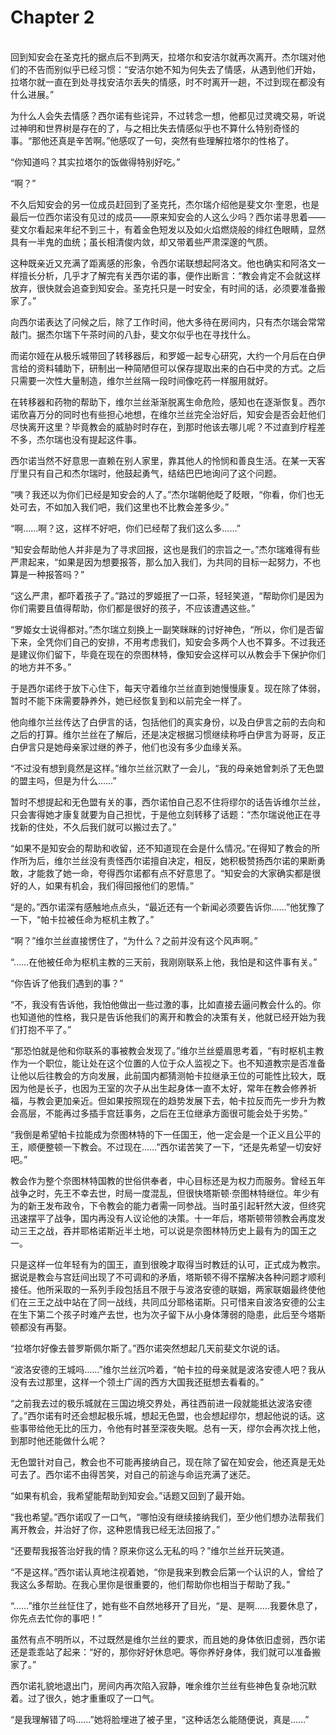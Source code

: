 # Chapter 2

<br>
回到知安会在圣克托的据点后不到两天，拉塔尔和安洁尔就再次离开。杰尔瑞对他们的不告而别似乎已经习惯：“安洁尔她不知为何失去了情感，从遇到他们开始，拉塔尔就一直在到处寻找安洁尔丢失的情感，时不时离开一趟，不过到现在都没有什么进展。”

为什么人会失去情感？西尔诺有些诧异，不过转念一想，他都见过灵魂交易，听说过神明和世界树是存在的了，与之相比失去情感似乎也不算什么特别奇怪的事。“那他还真是辛苦啊。”他感叹了一句，突然有些理解拉塔尔的性格了。

“你知道吗？其实拉塔尔的饭做得特别好吃。”

“啊？”

不久后知安会的另一位成员赶回到了圣克托，杰尔瑞介绍他是斐文尔·奎恩，也是最后一位西尔诺没有见过的成员——原来知安会的人这么少吗？西尔诺寻思着——斐文尔看起来年纪不到三十，有着金色短发以及如火焰燃烧般的绯红色眼睛，显然具有一半鬼的血统；虽长相清俊内敛，却又带着些严肃深邃的气质。

这种既亲近又充满了距离感的形象，令西尔诺联想起阿洛文。他也确实和阿洛文一样擅长分析，几乎才了解完有关西尔诺的事，便作出断言：“教会肯定不会就这样放弃，很快就会追查到知安会。圣克托只是一时安全，有时间的话，必须要准备搬家了。”

向西尔诺表达了问候之后，除了工作时间，他大多待在房间内，只有杰尔瑞会常常敲门。据杰尔瑞下午茶时间的八卦，斐文尔似乎也在寻找什么。

而诺尔娅在从极乐城带回了转移器后，和罗姬一起专心研究，大约一个月后在白伊言给的资料辅助下，研制出一种简陋但可以保存提取出来的白石中灵的方式。之后只需要一次性大量制造，维尔兰丝隔一段时间像吃药一样服用就好。

在转移器和药物的帮助下，维尔兰丝渐渐脱离生命危险，感知也在逐渐恢复。西尔诺欣喜万分的同时也有些担心地想，在维尔兰丝完全治好后，知安会是否会赶他们尽快离开这里？毕竟教会的威胁时时存在，到那时他该去哪儿呢？不过直到疗程差不多，杰尔瑞也没有提起这件事。

西尔诺当然不好意思一直赖在别人家里，靠其他人的怜悯和善良生活。在某一天客厅里只有自己和杰尔瑞时，他鼓起勇气，结结巴巴地询问了这个问题。

“咦？我还以为你们已经是知安会的人了。”杰尔瑞朝他眨了眨眼，“你看，你们也无处可去，不如加入我们吧，我们这里也不比教会差多少。”

“啊……啊？这，这样不好吧，你们已经帮了我们这么多……”

“知安会帮助他人并非是为了寻求回报，这也是我们的宗旨之一。”杰尔瑞难得有些严肃起来，“如果是因为想要报答，那么加入我们，为共同的目标一起努力，不也算是一种报答吗？”

“这么严肃，都吓着孩子了。”路过的罗姬抿了一口茶，轻轻笑道，“帮助你们是因为你们需要且值得帮助，你们都是很好的孩子，不应该遭遇这些。”

“罗姬女士说得都对。”杰尔瑞立刻换上一副笑眯眯的讨好神色，“所以，你们是否留下来，全凭你们自己的安排，不用考虑我们，知安会多两个人也不算多。不过我还是建议你们留下，毕竟在现在的奈图林特，像知安会这样可以从教会手下保护你们的地方并不多。”

于是西尔诺终于放下心住下，每天守着维尔兰丝直到她慢慢康复。现在除了体弱，暂时不能下床需要静养外，她已经恢复到和以前完全一样了。

他向维尔兰丝传达了白伊言的话，包括他们的真实身份，以及白伊言之前的去向和之后的打算。维尔兰丝在了解后，还是决定根据习惯继续称呼白伊言为哥哥，反正白伊言只是她母亲家过继的养子，他们也没有多少血缘关系。

“不过没有想到竟然是这样。”维尔兰丝沉默了一会儿，“我的母亲她曾刺杀了无色盟的盟主吗，但是为什么……”

暂时不想提起和无色盟有关的事，西尔诺怕自己忍不住将缪尔的话告诉维尔兰丝，只会害得她才康复就要为自己担忧，于是他立刻转移了话题：“杰尔瑞说他正在寻找新的住处，不久后我们就可以搬过去了。”

“如果不是知安会的帮助和收留，还不知道现在会是什么情况。”在得知了教会的所作所为后，维尔兰丝没有责怪西尔诺擅自决定，相反，她积极赞扬西尔诺的果断勇敢，才能救了她一命，夸得西尔诺都有点不好意思了。“知安会的大家确实都是很好的人，如果有机会，我们得回报他们的恩情。”

“是的。”西尔诺深有感触地点点头，“最近还有一个新闻必须要告诉你……”他犹豫了一下，“帕卡拉被任命为枢机主教了。”

“啊？”维尔兰丝直接愣住了，“为什么？之前并没有这个风声啊。”

“……在他被任命为枢机主教的三天前，我刚刚联系上他，我怕是和这件事有关。”

“你告诉了他我们遇到的事？”

“不，我没有告诉他，我怕他做出一些过激的事，比如直接去逼问教会什么的。你也知道他的性格，我只是告诉他我们的离开和教会的决策有关，他就已经开始为我们打抱不平了。”

“那恐怕就是他和你联系的事被教会发现了。”维尔兰丝蹙眉思考着，“有时枢机主教作为一个职位，能让处在这个位置的人位于众人监视之下。也不知道教宗是否准备让他以后往教会的方向发展，此前国内都猜测帕卡拉继承王位的可能性比较大，既因为他是长子，也因为王室的次子从出生起身体一直不太好，常年在教会修养祈福，与教会更加亲近。但如果按照现在的趋势发展下去，帕卡拉反而先一步升为教会高层，不能再过多插手宫廷事务，之后在王位继承方面很可能会处于劣势。”

“我倒是希望帕卡拉能成为奈图林特的下一任国王，他一定会是一个正义且公平的王，顺便整顿一下教会。不过现在……”西尔诺苦笑了一下，“还是先希望一切安好吧。”

教会作为整个奈图林特国教的世俗供奉者，中心目标还是为权力而服务。曾经五年战争之时，先王不幸去世，时局一度混乱，但很快塔斯顿·奈图林特继位。年少有为的新王发布政令，下令教会的能力者需一同参战。当时虽引起轩然大波，但终究迅速摆平了战争，国内再没有人议论他的决策。十一年后，塔斯顿带领教会再度发动三王之战，吞并耶格诺斯近半土地，可以说是奈图林特历史上最有为的国王之一。

只是这样一位年轻有为的国王，直到很晚才取得当时教廷的认可，正式成为教宗。据说是教会与宫廷间出现了不可调和的矛盾，塔斯顿不得不摆解决各种问题才顺利接任。他所采取的一系列手段包括且不限于与波洛安德的联姻，两家联姻最终使他们在三王之战中站在了同一战线，共同瓜分耶格诺斯。只可惜来自波洛安德的公主在生下第二个孩子时难产去世，也为次子留下从小身体薄弱的隐患，此后至今塔斯顿都没有再娶。

“拉塔尔好像去普罗斯佩尔斯了。”西尔诺突然想起几天前斐文尔说的话。

“波洛安德的王城吗……”维尔兰丝沉吟着，“帕卡拉的母亲就是波洛安德人吧？我从没有去过那里，这样一个领土广阔的西方大国我还挺想去看看的。”

“之前我去过的极乐城就在三国边境交界处，再往西前进一段就能抵达波洛安德了。”西尔诺有时还会想起极乐城，想起无色盟，也会想起缪尔，想起他说的话。这些事带给他无比的压力，令他有时甚至深夜失眠。总有一天，缪尔会再次找上他，到那时他还能做什么呢？

无色盟针对自己，教会也不可能再接纳自己，现在除了留在知安会，他还真是无处可去了。西尔诺不由得苦笑，对自己的前途与命运充满了迷茫。

“如果有机会，我希望能帮助到知安会。”话题又回到了最开始。

“我也希望。”西尔诺叹了一口气，“哪怕没有继续接纳我们，至少他们想办法帮我们离开教会，并治好了你，这种恩情我已经无法回报了。”

“还要帮我报答治好我的情？原来你这么无私的吗？”维尔兰丝开玩笑道。

“不是这样。”西尔诺认真地注视着她，“你是我来到教会后第一个认识的人，曾给了我这么多帮助。在我心里你是很重要的，他们帮助你也相当于帮助了我。”

“……”维尔兰丝怔住了，她有些不自然地移开了目光，“是、是啊……我要休息了，你先点去忙你的事吧！”

虽然有点不明所以，不过既然是维尔兰丝的要求，而且她的身体依旧虚弱，西尔诺还是乖乖站了起来：“好的，那你好好休息吧。等你养好身体，我们就可以准备搬家了。”

西尔诺礼貌地退出门，房间内再次陷入寂静，唯余维尔兰丝有些神色复杂地沉默着。过了很久，她才重重叹了一口气。

“是我理解错了吗……”她将脸埋进了被子里，“这种话怎么能随便说，真是……”
